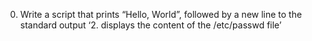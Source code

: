 0. Write a script that prints “Hello, World”, followed by a new line to the standard output
‘2. displays the content of the /etc/passwd file’
